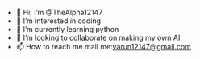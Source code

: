 - 👋 Hi, I’m @TheAlpha12147
- 👀 I’m interested in coding
- 🌱 I’m currently learning python
- 💞️ I’m looking to collaborate on making my own AI
- 📫 How to reach me mail me:varun12147@gmail.com

<!---
TheAlpha12147/TheAlpha12147 is a ✨ special ✨ repository because its `README.md` (this file) appears on your GitHub profile.
You can click the Preview link to take a look at your changes.
--->
